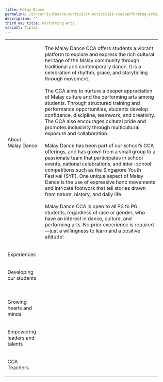 ```yaml
---
title: Malay Dance
permalink: /co-curriculum/co-curricular-activities-cca/performing-arts/malay-dance/
description: ""
third_nav_title: Performing Arts
variant: tiptap
---
```

<table style="minWidth: 50px">
<colgroup>
<col>
<col>
</colgroup>
<tbody>
<tr>
<td rowspan="1" colspan="1">
<p>About
<br>Malay Dance</p>
</td>
<td rowspan="1" colspan="1">
<p>The Malay Dance CCA offers students a vibrant platform to explore and
express the rich cultural heritage of the Malay community through traditional
and contemporary dance. It is a celebration of rhythm, grace, and storytelling
through movement.
<br>
<br>The CCA aims to nurture a deeper appreciation of Malay culture and the
performing arts among students. Through structured training and performance
opportunities, students develop confidence, discipline, teamwork, and creativity.
The CCA also encourages cultural pride and promotes inclusivity through
multicultural exposure and collaboration.
<br>
<br>Malay Dance has been part of our school’s CCA offerings, and has grown
from a small group to a passionate team that participates in school events,
national celebrations, and inter-school competitions such as the Singapore
Youth Festival (SYF). One unique aspect of Malay Dance is the use of expressive
hand movements and intricate footwork that tell stories drawn from nature,
history, and daily life.
<br>
<br>Malay Dance CCA is open to all P3 to P6 students, regardless of race or
gender, who have an interest in dance, culture, and performing arts. No
prior experience is required—just a willingness to learn and a positive
attitude!</p>
</td>
</tr>
<tr>
<td rowspan="1" colspan="1">
<p>Experiences</p>
</td>
<td rowspan="1" colspan="1">
<p></p>
</td>
</tr>
<tr>
<td rowspan="1" colspan="1">
<p>Developing our students</p>
</td>
<td rowspan="1" colspan="1">
<p></p>
</td>
</tr>
<tr>
<td rowspan="1" colspan="1">
<p>
<br>Growing hearts and minds</p>
</td>
<td rowspan="1" colspan="1">
<p></p>
</td>
</tr>
<tr>
<td rowspan="1" colspan="1">
<p>Empowering leaders and talents</p>
</td>
<td rowspan="1" colspan="1">
<p></p>
</td>
</tr>
<tr>
<td rowspan="1" colspan="1">
<p>CCA Teachers</p>
</td>
<td rowspan="1" colspan="1">
<p></p>
</td>
</tr>
</tbody>
</table>
<p></p>